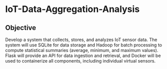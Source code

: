 # IoT-Data-Aggregation-Analysis

## Objective

Develop a system that collects, stores, and analyzes IoT sensor data. The system will use SQLite for data storage and Hadoop for batch processing to compute statistical summaries (average, minimum, and maximum values). Flask will provide an API for data ingestion and retrieval, and Docker will be used to containerize all components, including individual virtual sensors.

